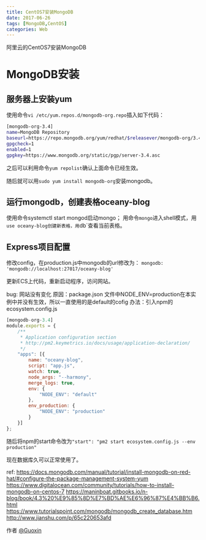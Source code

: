 ```yaml
---
title: CentOS7安装MongoDB
date: 2017-06-26
tags: [MongoDB,CentOS]
categories: Web
---
```


阿里云的CentOS7安装MongoDB
<!-- more -->

# MongoDB安装

## 服务器上安装yum

使用命令`vi /etc/yum.repos.d/mongodb-org.repo`插入如下代码：

```bash
[mongodb-org-3.4]
name=MongoDB Repository
baseurl=https://repo.mongodb.org/yum/redhat/$releasever/mongodb-org/3.4/x86_64/
gpgcheck=1
enabled=1
gpgkey=https://www.mongodb.org/static/pgp/server-3.4.asc
```
之后可以利用命令`yum repolist`确认上面命令已经生效。

随后就可以用`sudo yum install mongodb-org`安装mongodb。

## 运行mongodb，创建表格oceany-blog
使用命令systemctl start mongod启动mongo；
用命令`mongo`进入shell模式，用`use oceany-blog创建新表格，用`db`查看当前表格。

## Express项目配置
修改config，在production.js中mongodb的url修改为：
`mongodb: 'mongodb://localhost:27017/oceany-blog'`

更新ECS上代码，重新启动程序，访问网站。

bug: 网站没有变化
原因：package.json 文件中NODE_ENV=production在本实例中并没有生效，所以一直使用的是default的cofig
办法：引入npm的ecosystem.config.js
```javascript
[mongodb-org-3.4]
module.exports = {
    /**
     * Application configuration section
     * http://pm2.keymetrics.io/docs/usage/application-declaration/
     */
    "apps": [{
        name: "oceany-blog",
        script: "app.js",
        watch: true,
        node_args: "--harmony",
        merge_logs: true,
        env: {
            "NODE_ENV": "default"
        },
        env_production: {
            "NODE_ENV": "production"
        }
    }]
};
```
随后将npm的start命令改为`"start": "pm2 start ecosystem.config.js --env production"`

现在数据库久可以正常使用了。


ref:
https://docs.mongodb.com/manual/tutorial/install-mongodb-on-red-hat/#configure-the-package-management-system-yum
https://www.digitalocean.com/community/tutorials/how-to-install-mongodb-on-centos-7
https://maninboat.gitbooks.io/n-blog/book/4.3%20%E9%85%8D%E7%BD%AE%E6%96%87%E4%BB%B6.html
https://www.tutorialspoint.com/mongodb/mongodb_create_database.htm
http://www.jianshu.com/p/65c220653afd

作者 [@Guoxin][1]     

[1]: https://github.com/suiguoxin
